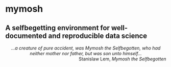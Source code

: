 # mymosh

## A selfbegetting environment for well-documented and reproducible data science

<div align="center"><em>…a creature of pure accident, was Mymosh the Selfbegotten, who had neither mother nor father, but was son unto himself…</em></div>

<div align="right"> Stanislaw Lem, <em>Mymosh the Selfbegotten</em></div>
